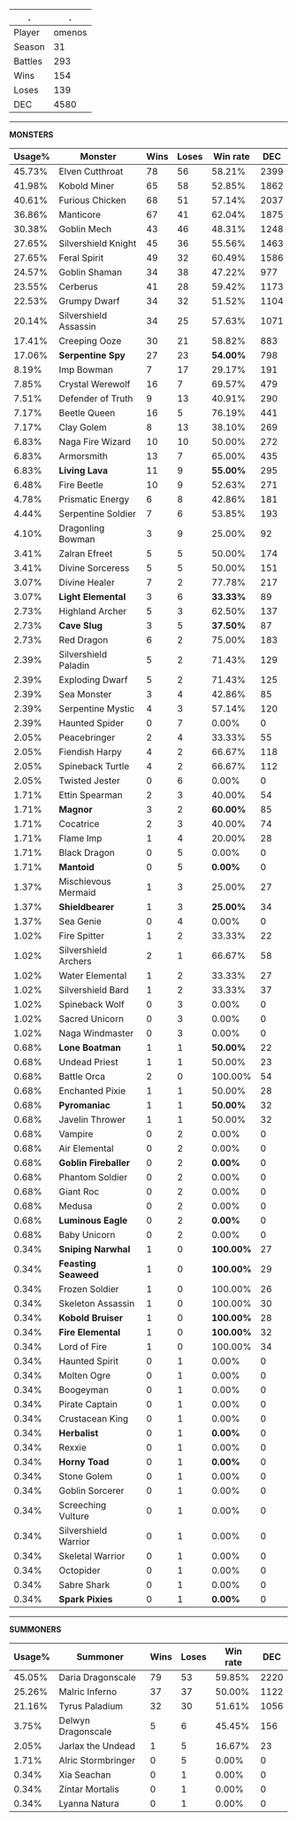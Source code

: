 .|.
|-|-
Player|omenos
Season|31
Battles|293
Wins|154
Loses|139
DEC|4580

---
**MONSTERS**

Usage%|Monster|Wins|Loses|Win rate|DEC|
-|-|-|-|-|-|
45.73%|Elven Cutthroat|78|56|58.21%|2399|
41.98%|Kobold Miner|65|58|52.85%|1862|
40.61%|Furious Chicken|68|51|57.14%|2037|
36.86%|Manticore|67|41|62.04%|1875|
30.38%|Goblin Mech|43|46|48.31%|1248|
27.65%|Silvershield Knight|45|36|55.56%|1463|
27.65%|Feral Spirit|49|32|60.49%|1586|
24.57%|Goblin Shaman|34|38|47.22%|977|
23.55%|Cerberus|41|28|59.42%|1173|
22.53%|Grumpy Dwarf|34|32|51.52%|1104|
20.14%|Silvershield Assassin|34|25|57.63%|1071|
17.41%|Creeping Ooze|30|21|58.82%|883|
17.06%|**Serpentine Spy**|27|23|**54.00%**|798|
8.19%|Imp Bowman|7|17|29.17%|191|
7.85%|Crystal Werewolf|16|7|69.57%|479|
7.51%|Defender of Truth|9|13|40.91%|290|
7.17%|Beetle Queen|16|5|76.19%|441|
7.17%|Clay Golem|8|13|38.10%|269|
6.83%|Naga Fire Wizard|10|10|50.00%|272|
6.83%|Armorsmith|13|7|65.00%|435|
6.83%|**Living Lava**|11|9|**55.00%**|295|
6.48%|Fire Beetle|10|9|52.63%|271|
4.78%|Prismatic Energy|6|8|42.86%|181|
4.44%|Serpentine Soldier|7|6|53.85%|193|
4.10%|Dragonling Bowman|3|9|25.00%|92|
3.41%|Zalran Efreet|5|5|50.00%|174|
3.41%|Divine Sorceress|5|5|50.00%|151|
3.07%|Divine Healer|7|2|77.78%|217|
3.07%|**Light Elemental**|3|6|**33.33%**|89|
2.73%|Highland Archer|5|3|62.50%|137|
2.73%|**Cave Slug**|3|5|**37.50%**|87|
2.73%|Red Dragon|6|2|75.00%|183|
2.39%|Silvershield Paladin|5|2|71.43%|129|
2.39%|Exploding Dwarf|5|2|71.43%|125|
2.39%|Sea Monster|3|4|42.86%|85|
2.39%|Serpentine Mystic|4|3|57.14%|120|
2.39%|Haunted Spider|0|7|0.00%|0|
2.05%|Peacebringer|2|4|33.33%|55|
2.05%|Fiendish Harpy|4|2|66.67%|118|
2.05%|Spineback Turtle|4|2|66.67%|112|
2.05%|Twisted Jester|0|6|0.00%|0|
1.71%|Ettin Spearman|2|3|40.00%|54|
1.71%|**Magnor**|3|2|**60.00%**|85|
1.71%|Cocatrice|2|3|40.00%|74|
1.71%|Flame Imp|1|4|20.00%|28|
1.71%|Black Dragon|0|5|0.00%|0|
1.71%|**Mantoid**|0|5|**0.00%**|0|
1.37%|Mischievous Mermaid|1|3|25.00%|27|
1.37%|**Shieldbearer**|1|3|**25.00%**|34|
1.37%|Sea Genie|0|4|0.00%|0|
1.02%|Fire Spitter|1|2|33.33%|22|
1.02%|Silvershield Archers|2|1|66.67%|58|
1.02%|Water Elemental|1|2|33.33%|27|
1.02%|Silvershield Bard|1|2|33.33%|37|
1.02%|Spineback Wolf|0|3|0.00%|0|
1.02%|Sacred Unicorn|0|3|0.00%|0|
1.02%|Naga Windmaster|0|3|0.00%|0|
0.68%|**Lone Boatman**|1|1|**50.00%**|22|
0.68%|Undead Priest|1|1|50.00%|23|
0.68%|Battle Orca|2|0|100.00%|54|
0.68%|Enchanted Pixie|1|1|50.00%|28|
0.68%|**Pyromaniac**|1|1|**50.00%**|32|
0.68%|Javelin Thrower|1|1|50.00%|32|
0.68%|Vampire|0|2|0.00%|0|
0.68%|Air Elemental|0|2|0.00%|0|
0.68%|**Goblin Fireballer**|0|2|**0.00%**|0|
0.68%|Phantom Soldier|0|2|0.00%|0|
0.68%|Giant Roc|0|2|0.00%|0|
0.68%|Medusa|0|2|0.00%|0|
0.68%|**Luminous Eagle**|0|2|**0.00%**|0|
0.68%|Baby Unicorn|0|2|0.00%|0|
0.34%|**Sniping Narwhal**|1|0|**100.00%**|27|
0.34%|**Feasting Seaweed**|1|0|**100.00%**|29|
0.34%|Frozen Soldier|1|0|100.00%|26|
0.34%|Skeleton Assassin|1|0|100.00%|30|
0.34%|**Kobold Bruiser**|1|0|**100.00%**|28|
0.34%|**Fire Elemental**|1|0|**100.00%**|32|
0.34%|Lord of Fire|1|0|100.00%|34|
0.34%|Haunted Spirit|0|1|0.00%|0|
0.34%|Molten Ogre|0|1|0.00%|0|
0.34%|Boogeyman|0|1|0.00%|0|
0.34%|Pirate Captain|0|1|0.00%|0|
0.34%|Crustacean King|0|1|0.00%|0|
0.34%|**Herbalist**|0|1|**0.00%**|0|
0.34%|Rexxie|0|1|0.00%|0|
0.34%|**Horny Toad**|0|1|**0.00%**|0|
0.34%|Stone Golem|0|1|0.00%|0|
0.34%|Goblin Sorcerer|0|1|0.00%|0|
0.34%|Screeching Vulture|0|1|0.00%|0|
0.34%|Silvershield Warrior|0|1|0.00%|0|
0.34%|Skeletal Warrior|0|1|0.00%|0|
0.34%|Octopider|0|1|0.00%|0|
0.34%|Sabre Shark|0|1|0.00%|0|
0.34%|**Spark Pixies**|0|1|**0.00%**|0|

---
**SUMMONERS**

Usage%|Summoner|Wins|Loses|Win rate|DEC|
-|-|-|-|-|-|
45.05%|Daria Dragonscale|79|53|59.85%|2220|
25.26%|Malric Inferno|37|37|50.00%|1122|
21.16%|Tyrus Paladium|32|30|51.61%|1056|
3.75%|Delwyn Dragonscale|5|6|45.45%|156|
2.05%|Jarlax the Undead|1|5|16.67%|23|
1.71%|Alric Stormbringer|0|5|0.00%|0|
0.34%|Xia Seachan|0|1|0.00%|0|
0.34%|Zintar Mortalis|0|1|0.00%|0|
0.34%|Lyanna Natura|0|1|0.00%|0|
